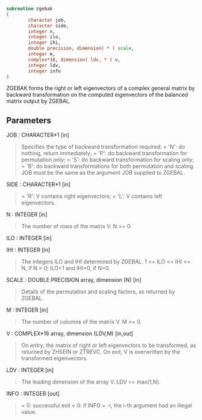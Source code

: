 ```fortran
subroutine zgebak
(
        character job,
        character side,
        integer n,
        integer ilo,
        integer ihi,
        double precision, dimension( * ) scale,
        integer m,
        complex*16, dimension( ldv, * ) v,
        integer ldv,
        integer info
)
```

ZGEBAK forms the right or left eigenvectors of a complex general
matrix by backward transformation on the computed eigenvectors of the
balanced matrix output by ZGEBAL.

## Parameters
JOB : CHARACTER*1 [in]
> Specifies the type of backward transformation required:
> = 'N': do nothing, return immediately;
> = 'P': do backward transformation for permutation only;
> = 'S': do backward transformation for scaling only;
> = 'B': do backward transformations for both permutation and
> scaling.
> JOB must be the same as the argument JOB supplied to ZGEBAL.

SIDE : CHARACTER*1 [in]
> = 'R':  V contains right eigenvectors;
> = 'L':  V contains left eigenvectors.

N : INTEGER [in]
> The number of rows of the matrix V.  N >= 0.

ILO : INTEGER [in]

IHI : INTEGER [in]
> The integers ILO and IHI determined by ZGEBAL.
> 1 <= ILO <= IHI <= N, if N > 0; ILO=1 and IHI=0, if N=0.

SCALE : DOUBLE PRECISION array, dimension (N) [in]
> Details of the permutation and scaling factors, as returned
> by ZGEBAL.

M : INTEGER [in]
> The number of columns of the matrix V.  M >= 0.

V : COMPLEX*16 array, dimension (LDV,M) [in,out]
> On entry, the matrix of right or left eigenvectors to be
> transformed, as returned by ZHSEIN or ZTREVC.
> On exit, V is overwritten by the transformed eigenvectors.

LDV : INTEGER [in]
> The leading dimension of the array V. LDV >= max(1,N).

INFO : INTEGER [out]
> = 0:  successful exit
> < 0:  if INFO = -i, the i-th argument had an illegal value.
